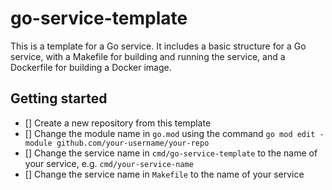 # go-service-template

This is a template for a Go service. It includes a basic structure for a Go service, with a Makefile for building and running the service, and a Dockerfile for building a Docker image.

## Getting started

- [] Create a new repository from this template
- [] Change the module name in `go.mod` using the command `go mod edit -module github.com/your-username/your-repo`
- [] Change the service name in `cmd/go-service-template` to the name of your service, e.g. `cmd/your-service-name`
- [] Change the service name in `Makefile` to the name of your service

